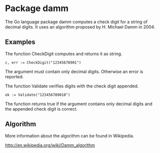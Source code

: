 # Package damm

The Go language package damm computes a check digit for a string of
decimal digits. It uses an algorithm proposed by H. Michael Damm in
2004.

## Examples

The function CheckDigit computes and returns it as string.

    c, err := CheckDigit("12345678901")

The argument must contain only decimal digits. Otherwise an error is
reported.

The function Validate verifies digits with the check digit appended.

    ok := Validate("123456789018")

The function returns true if the argument contains only decimal digits and
the appended check digit is correct.

## Algorithm

More information about the algorithm can be found in Wikipedia.

http://en.wikipedia.org/wiki/Damm_algorithm
